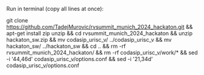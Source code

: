 Run in terminal (copy all lines at once):

git clone https://github.com/TadejMurovic/rvsummit_munich_2024_hackaton.git &&
apt-get install zip unzip &&
cd rvsummit_munich_2024_hackaton &&
unzip hackaton_sw.zip &&
mv codasip_urisc_v/ ../codasip_urisc_v &&
mv hackaton_sw/ ../hackaton_sw  &&
cd .. &&
rm -rf rvsummit_munich_2024_hackaton/ &&
rm -rf codasip_urisc_v/work/* &&
sed -i '44,46d' codasip_urisc_v/options.conf &&
sed -i '21,34d' codasip_urisc_v/options.conf

